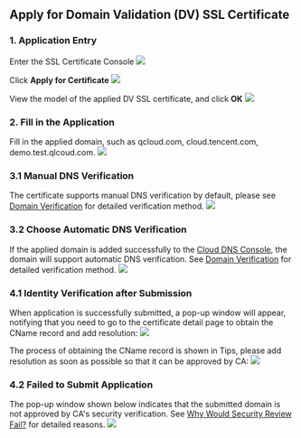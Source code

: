 ## Apply for Domain Validation (DV) SSL Certificate

### 1. Application Entry

Enter the SSL Certificate Console
![](https://mc.qcloudimg.com/static/img/f990389699184b164082dce1ebe809c6/1.png)

Click **Apply for Certificate**
![](https://mc.qcloudimg.com/static/img/4efe78b416cc29cacba1cbc2ba475bb6/2.png)

View the model of the applied DV SSL certificate, and click **OK**
![](https://mc.qcloudimg.com/static/img/287bd4f6c633cb1a81e18a096f47d5ed/3.png)

### 2. Fill in the Application

Fill in the applied domain, such as qcloud.com, cloud.tencent.com, demo.test.qlcoud.com.
![](https://mc.qcloudimg.com/static/img/4961164252cd488c9695475e173c0b8c/4.png)

### 3.1 Manual DNS Verification

The certificate supports manual DNS verification by default, please see [Domain Verification](https://cloud.tencent.com/doc/product/400/4142#2.-.E6.89.8B.E5.8A.A8dns.E9.AA.8C.E8.AF.81) for detailed verification method.
![](https://mc.qcloudimg.com/static/img/2f90c6cdf51ec98ba0fd7a112a891e13/5.png)

### 3.2 Choose Automatic DNS Verification

If the applied domain is added successfully to the [Cloud DNS Console](https://console.cloud.tencent.com/cns/domains), the domain will support automatic DNS verification. See [Domain Verification](https://cloud.tencent.com/doc/product/400/4142#1.-.E8.87.AA.E5.8A.A8dns.E9.AA.8C.E8.AF.81) for detailed verification method.
![](https://mc.qcloudimg.com/static/img/8c10bfb9fa50a520e0b8b45f3b7a9f74/6.png)

### 4.1 Identity Verification after Submission

When application is successfully submitted, a pop-up window will appear, notifying that you need to go to the certificate detail page to obtain the CName record and add resolution:
![](https://mc.qcloudimg.com/static/img/7d99496ed47a163a3ee25c728187bf45/7.png)

The process of obtaining the CName record is shown in Tips, please add resolution as soon as possible so that it can be approved by CA:
![](https://mc.qcloudimg.com/static/img/1f0d7d113cd4ee14cda423a32e853fe4/8.png)

### 4.2 Failed to Submit Application

The pop-up window shown below indicates that the submitted domain is not approved by CA's security verification. See [Why Would Security Review Fail?](https://cloud.tencent.com/doc/product/400/5439) for detailed reasons.
![](https://mc.qcloudimg.com/static/img/25451d24cf3c717454830a44925642ec/1.png)

